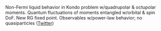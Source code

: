 
Non-Fermi liquid behavior in Kondo problem w/quadrupolar & octupolar moments. Quantum fluctuations of moments entangled w/orbital & spin DoF. New RG fixed point. Observables w/power-law behavior; no quasiparticles ([Twitter](https://twitter.com/JoshuahHeath/status/1115260509757034496))

